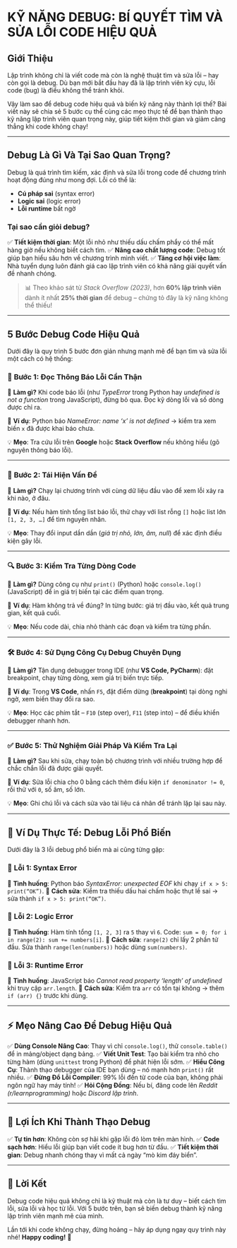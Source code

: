 # KỸ NĂNG DEBUG: BÍ QUYẾT TÌM VÀ SỬA LỖI CODE HIỆU QUẢ

## Giới Thiệu
Lập trình không chỉ là viết code mà còn là nghệ thuật tìm và sửa lỗi – hay còn gọi là debug. Dù bạn mới bắt đầu hay đã là lập trình viên kỳ cựu, lỗi code (bug) là điều không thể tránh khỏi.

Vậy làm sao để debug code hiệu quả và biến kỹ năng này thành lợi thế? Bài viết này sẽ chia sẻ 5 bước cụ thể cùng các mẹo thực tế để bạn thành thạo kỹ năng lập trình viên quan trọng này, giúp tiết kiệm thời gian và giảm căng thẳng khi code không chạy!

---
## Debug Là Gì Và Tại Sao Quan Trọng?
Debug là quá trình tìm kiếm, xác định và sửa lỗi trong code để chương trình hoạt động đúng như mong đợi. Lỗi có thể là:
- **Cú pháp sai** (syntax error)
- **Logic sai** (logic error)
- **Lỗi runtime** bất ngờ

### Tại sao cần giỏi debug?
✅ **Tiết kiệm thời gian**: Một lỗi nhỏ như thiếu dấu chấm phẩy có thể mất hàng giờ nếu không biết cách tìm.
✅ **Nâng cao chất lượng code**: Debug tốt giúp bạn hiểu sâu hơn về chương trình mình viết.
✅ **Tăng cơ hội việc làm**: Nhà tuyển dụng luôn đánh giá cao lập trình viên có khả năng giải quyết vấn đề nhanh chóng.

> 📊 Theo khảo sát từ *Stack Overflow (2023)*, hơn **60% lập trình viên** dành ít nhất **25% thời gian** để debug – chứng tỏ đây là kỹ năng không thể thiếu!

---
## 5 Bước Debug Code Hiệu Quả
Dưới đây là quy trình 5 bước đơn giản nhưng mạnh mẽ để bạn tìm và sửa lỗi một cách có hệ thống:

### 🔎 **Bước 1: Đọc Thông Báo Lỗi Cẩn Thận**
📌 **Làm gì?** Khi code báo lỗi (như *TypeError* trong Python hay *undefined is not a function* trong JavaScript), đừng bỏ qua. Đọc kỹ dòng lỗi và số dòng được chỉ ra.

📌 **Ví dụ**: Python báo *NameError: name ‘x’ is not defined* → kiểm tra xem biến `x` đã được khai báo chưa.

💡 **Mẹo**: Tra cứu lỗi trên **Google** hoặc **Stack Overflow** nếu không hiểu (gõ nguyên thông báo lỗi).

---

### 🔄 **Bước 2: Tái Hiện Vấn Đề**
📌 **Làm gì?** Chạy lại chương trình với cùng dữ liệu đầu vào để xem lỗi xảy ra khi nào, ở đâu.

📌 **Ví dụ**: Nếu hàm tính tổng list báo lỗi, thử chạy với list rỗng `[]` hoặc list lớn `[1, 2, 3, …]` để tìm nguyên nhân.

💡 **Mẹo**: Thay đổi input dần dần (*giá trị nhỏ, lớn, âm, null*) để xác định điều kiện gây lỗi.

---

### 🔍 **Bước 3: Kiểm Tra Từng Dòng Code**
📌 **Làm gì?** Dùng công cụ như `print()` (Python) hoặc `console.log()` (JavaScript) để in giá trị biến tại các điểm quan trọng.

📌 **Ví dụ**: Hàm không trả về đúng? In từng bước: giá trị đầu vào, kết quả trung gian, kết quả cuối.

💡 **Mẹo**: Nếu code dài, chia nhỏ thành các đoạn và kiểm tra từng phần.

---

### 🛠 **Bước 4: Sử Dụng Công Cụ Debug Chuyên Dụng**
📌 **Làm gì?** Tận dụng debugger trong IDE (như **VS Code, PyCharm**): đặt breakpoint, chạy từng dòng, xem giá trị biến trực tiếp.

📌 **Ví dụ**: Trong **VS Code**, nhấn `F5`, đặt điểm dừng (**breakpoint**) tại dòng nghi ngờ, xem biến thay đổi ra sao.

💡 **Mẹo**: Học các phím tắt – `F10` (step over), `F11` (step into) – để điều khiển debugger nhanh hơn.

---

### ✅ **Bước 5: Thử Nghiệm Giải Pháp Và Kiểm Tra Lại**
📌 **Làm gì?** Sau khi sửa, chạy toàn bộ chương trình với nhiều trường hợp để chắc chắn lỗi đã được giải quyết.

📌 **Ví dụ**: Sửa lỗi chia cho 0 bằng cách thêm điều kiện `if denominator != 0`, rồi thử với `0`, số âm, số lớn.

💡 **Mẹo**: Ghi chú lỗi và cách sửa vào tài liệu cá nhân để tránh lặp lại sau này.

---

## 🎯 Ví Dụ Thực Tế: Debug Lỗi Phổ Biến
Dưới đây là 3 lỗi debug phổ biến mà ai cũng từng gặp:

### 🔴 **Lỗi 1: Syntax Error**
📌 **Tình huống**: Python báo *SyntaxError: unexpected EOF* khi chạy `if x > 5: print(“OK”)`.
📌 **Cách sửa**: Kiểm tra thiếu dấu hai chấm hoặc thụt lề sai → sửa thành `if x > 5: print(“OK”)`.

### 🔴 **Lỗi 2: Logic Error**
📌 **Tình huống**: Hàm tính tổng `[1, 2, 3]` ra `5` thay vì `6`. Code: `sum = 0; for i in range(2): sum += numbers[i]`.
📌 **Cách sửa**: `range(2)` chỉ lấy 2 phần tử đầu. Sửa thành `range(len(numbers))` hoặc dùng `sum(numbers)`.

### 🔴 **Lỗi 3: Runtime Error**
📌 **Tình huống**: JavaScript báo *Cannot read property ‘length’ of undefined* khi truy cập `arr.length`.
📌 **Cách sửa**: Kiểm tra `arr` có tồn tại không → thêm `if (arr) {}` trước khi dùng.

---

## ⚡ Mẹo Nâng Cao Để Debug Hiệu Quả
✅ **Dùng Console Nâng Cao**: Thay vì chỉ `console.log()`, thử `console.table()` để in mảng/object dạng bảng.
✅ **Viết Unit Test**: Tạo bài kiểm tra nhỏ cho từng hàm (dùng `unittest` trong Python) để phát hiện lỗi sớm.
✅ **Hiểu Công Cụ**: Thành thạo debugger của IDE bạn dùng – nó mạnh hơn `print()` rất nhiều.
✅ **Đừng Đổ Lỗi Compiler**: 99% lỗi đến từ code của bạn, không phải ngôn ngữ hay máy tính!
✅ **Hỏi Cộng Đồng**: Nếu bí, đăng code lên *Reddit (r/learnprogramming)* hoặc *Discord lập trình*.

---

## 🚀 Lợi Ích Khi Thành Thạo Debug
✅ **Tự tin hơn**: Không còn sợ hãi khi gặp lỗi đỏ lòm trên màn hình.
✅ **Code sạch hơn**: Hiểu lỗi giúp bạn viết code ít bug hơn từ đầu.
✅ **Tiết kiệm thời gian**: Debug nhanh chóng thay vì mất cả ngày “mò kim đáy biển”.

---

## 🎉 Lời Kết
Debug code hiệu quả không chỉ là kỹ thuật mà còn là tư duy – biết cách tìm lỗi, sửa lỗi và học từ lỗi. Với 5 bước trên, bạn sẽ biến debug thành kỹ năng lập trình viên mạnh mẽ của mình.

Lần tới khi code không chạy, đừng hoảng – hãy áp dụng ngay quy trình này nhé! **Happy coding!** 🚀

